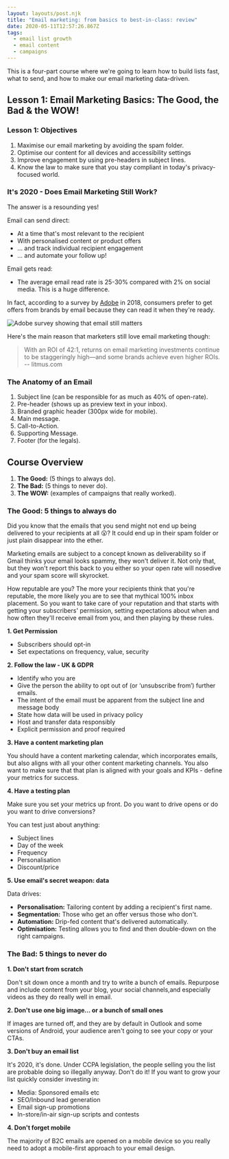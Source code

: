```yaml
---
layout: layouts/post.njk
title: "Email marketing: from basics to best-in-class: review"
date: 2020-05-11T12:57:26.867Z
tags:
  - email list growth
  - email content
  - campaigns
---
```

This is a four-part course where we're going to learn how to build lists fast, what to send, and how to make our email marketing data-driven.

## Lesson 1: Email Marketing Basics: The Good, the Bad & the WOW!

### Lesson 1: Objectives

1. Maximise our email marketing by avoiding the spam folder.
2. Optimise our content for all devices and accessibility settings
3. Improve engagement by using pre-headers in subject lines.
4. Know the law to make sure that you stay compliant in today's privacy-focused world.

### It's 2020 - Does Email Marketing Still Work?

The answer is a resounding yes!

Email can send direct:

* At a time that's most relevant to the recipient
* With personalised content or product offers
* ... and track individual recipient engagement
* ... and automate your follow up!

Email gets read:

* The average email read rate is 25-30% compared with 2% on social media. This is a huge difference.

In fact, according to a survey by [Adobe](https://theblog.adobe.com/love-email-but-spreading-the-love-other-channels/) in 2018, consumers prefer to get offers from brands by email because they can read it when they're ready.

![Adobe survey showing that email still matters](/images/adobe-email-survey.jpg "Email still matters")

Here's the main reason that marketers still love email marketing though:

> With an ROI of 42:1, returns on email marketing investments continue to be staggeringly high—and some brands achieve even higher ROIs. -- litmus.com

### The Anatomy of an Email

1. Subject line (can be responsible for as much as 40% of open-rate).
2. Pre-header (shows up as preview text in your inbox).
3. Branded graphic header (300px wide for mobile).
4. Main message.
5. Call-to-Action.
6. Supporting Message.
7. Footer (for the legals).

## Course Overview

1. **The Good:** (5 things to always do).
2. **The Bad:** (5 things to never do).
3. **The WOW:** (examples of campaigns that really worked).

### **The Good:** 5 things to always do

Did you know that the emails that you send might not end up being delivered to your recipients at all 😮? It could end up in their spam folder or just plain disappear into the ether.

Marketing emails are subject to a concept known as deliverability so if Gmail thinks your email looks spammy, they won't deliver it. Not only that, but they won't report this back to you either so your open rate will nosedive and your spam score will skyrocket.

How reputable are you? The more your recipients think that you're reputable, the more likely you are to see that mythical 100% inbox placement. So you want to take care of your reputation and that starts with getting your subscribers' permission, setting expectations about when and how often they'll receive email from you, and then playing by these rules.

**1. Get Permission**

* Subscribers should opt-in
* Set expectations on frequency, value, security

**2. Follow the law - UK & GDPR**

* Identify who you are
* Give the person the ability to opt out of (or ‘unsubscribe from’) further emails.
* The intent of the email must be apparent from the subject line and message body
* State how data will be used in privacy policy
* Host and transfer data responsibly
* Explicit permission and proof required

**3. Have a content marketing plan**

You should have a content marketing calendar, which incorporates emails, but also aligns with all your other content marketing channels. You also want to make sure that that plan is aligned with your goals and KPIs - define your metrics for success.

**4. Have a testing plan**

Make sure you set your metrics up front. Do you want to drive opens or do you want to drive conversions?

You can test just about anything:

* Subject lines
* Day of the week
* Frequency
* Personalisation
* Discount/price

**5. Use email's secret weapon: data**

Data drives:

* **Personalisation:** Tailoring content by adding a recipient's first name.
* **Segmentation:** Those who get an offer versus those who don't.
* **Automation:** Drip-fed content that's delivered automatically.
* **Optimisation:** Testing allows you to find and then double-down on the right campaigns.



### **The Bad:** 5 things to never do

**1. Don't start from scratch**

Don't sit down once a month and try to write a bunch of emails. Repurpose and include content from your blog, your social channels,and especially videos as they do really well in email.

**2. Don't use one big image... or a bunch of small ones**

If images are turned off, and they are by default in Outlook and some versions of Android, your audience aren't going to see your copy or your CTAs.

**3. Don't buy an email list**

It's 2020, it's done. Under CCPA legislation, the people selling you the list are probable doing so illegally anyway. Don't do it! If you want to grow your list quickly consider investing in:

* Media: Sponsored emails etc
* SEO/Inbound lead generation
* Email sign-up promotions
* In-store/in-air sign-up scripts and contests

**4. Don't forget mobile**

The majority of B2C emails are opened on a mobile device so you really need to adopt a mobile-first approach to your email design.